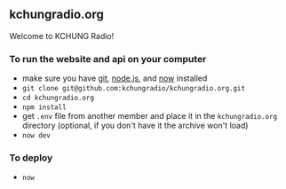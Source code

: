 ## kchungradio.org

Welcome to KCHUNG Radio! 

### To run the website and api on your computer

- make sure you have [git](https://git-scm.com/downloads), [node.js](https://nodejs.org), and [now](https://zeit.co/download) installed
- `git clone git@github.com:kchungradio/kchungradio.org.git`
- `cd kchungradio.org`
- `npm install`
- get `.env` file from another member and place it in the `kchungradio.org` directory (optional, if you don't have it the archive won't load)
- `now dev`

### To deploy

- `now`
